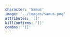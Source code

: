 ```yaml
---
character: 'Samus'
image: '../images/samus.png'
attributes: '[]'
killConfirms: '[]'
combos: '[]'
---
```

